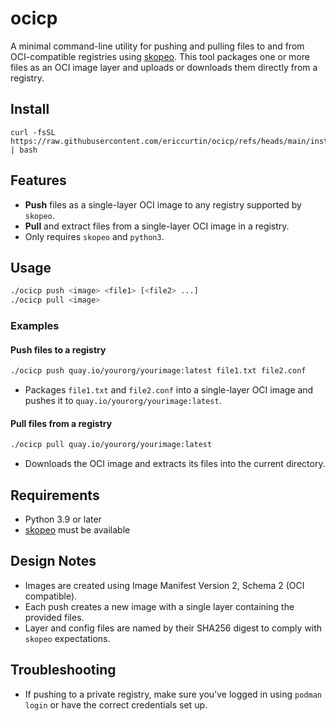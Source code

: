 # ocicp

A minimal command-line utility for pushing and pulling files to and from OCI-compatible registries using [skopeo](https://github.com/containers/skopeo). This tool packages one or more files as an OCI image layer and uploads or downloads them directly from a registry.

## Install

```
curl -fsSL https://raw.githubusercontent.com/ericcurtin/ocicp/refs/heads/main/install.sh | bash
```

## Features

- **Push** files as a single-layer OCI image to any registry supported by `skopeo`.
- **Pull** and extract files from a single-layer OCI image in a registry.
- Only requires `skopeo` and `python3`.

## Usage

```sh
./ocicp push <image> <file1> [<file2> ...]
./ocicp pull <image>
```

### Examples

#### Push files to a registry

```sh
./ocicp push quay.io/yourorg/yourimage:latest file1.txt file2.conf
```

- Packages `file1.txt` and `file2.conf` into a single-layer OCI image and pushes it to `quay.io/yourorg/yourimage:latest`.

#### Pull files from a registry

```sh
./ocicp pull quay.io/yourorg/yourimage:latest
```

- Downloads the OCI image and extracts its files into the current directory.

## Requirements

- Python 3.9 or later
- [skopeo](https://github.com/containers/skopeo) must be available

## Design Notes

- Images are created using Image Manifest Version 2, Schema 2 (OCI compatible).
- Each push creates a new image with a single layer containing the provided files.
- Layer and config files are named by their SHA256 digest to comply with `skopeo` expectations.

## Troubleshooting

- If pushing to a private registry, make sure you've logged in using `podman login` or have the correct credentials set up.


